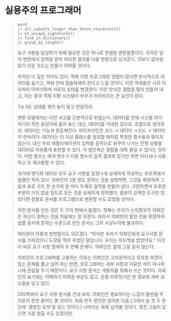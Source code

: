 # 실용주의 프로그래머

>```
> word 
> |> all_subsets_longer_than_three_characters()
> |> as_unique_signatures()
> |> find_in_dictionary()
> |> group_by_length()
>```
>
> 요구 사항을 달성하기 위해 필요한 것은 하나로 연결된 변환들뿐이다. 각각은 앞의 변환에서 입력을 받아 처리한 결과를 다음 변환으로 넘겨준다. 이보다 글처럼 읽기 쉬운 코드는 만들기 어려울 것이다.
> 
> 하지만 더 깊은 의미도 있다. 객체 지향 프로그래밍 경험이 많다면 반사적으로 데이터를 숨기고, 객체 안에 캡슐화해야 한다고 느낄 것이다. 이런 객체들은 서로 이리저리 이야기하며 서로의 상태를 변경한다. 이런 방식은 결합을 많이 만들어 내고, 이는 결국 객체 지향 시스템이 바꾸기 어려워지는 큰 요인이 된다.
>
> Tip 50: 상태를 쌓아 놓지 말고 전달하라.
>
> 변환 모델에서는 이런 사고를 근본적으로 뒤엎는다. 데이터를 전체 시스템 여기저기의 작은 웅덩이에 흩어 놓는 대신, 데이터를 거대한 강으로, 흐름으로 생각하라. 데이터는 기능과 동등해진다. 파이프라인은 코드 → 데이터 →코드 → 데이터의 연속이다. 데이터는 더 이상 클래스를 정의할 때처럼 특정한 함수들과 묶이지 않는다. 대신 우리 애플리케이션이 입력을 출력으로 바꾸어 나가는 진행 상황을 데이터로 자유롭게 표현할 수 있다. 이 말인즉슨 결합을 대폭 줄일 수 있다는 것이다. 어떤 함수는 매개 변수가 다른 함수의 출력 결과와 맞기만 하면 어디서나 사용하고 또 재사용할 수 있다.

> 과거에 앤디와 데이브 모두 요구 사항을 엄청나게 상세하게 작성하는 프로젝에서 일했던 적이 있다. 의뢰인이 2분 정도 원하는 것을 설명하면, 그것을 확장하여 그림과 표로 가득 찬 손가락 한 마디 두께의 걸작을 만들어 냈다. 구현하면서 모호한 부분이 거의 없을 정도로 모든 것을 상세하게 정의했다. 충분히 강력한 도구만 있었다면 정말로 문서를 프로그램으로 변환할 수도 있었을 것이다.
>
> 이런 문서를 만든 것은 두 가지 면에서 틀렸다. 첫째는 우리가 논의했듯이 의뢰인은 자신이 원하는 것을 처음에는 잘 모른다. 따라서 의뢰인이 말한 것을 확장하여 법률 문서에 준하는 수준으로 만든 문서는 그저 사상누각에 불과하다.
>
> 여러분이 이렇게 항변할지도 모르겠다. “하지만 우리가 의뢰인에게 요구사항 문서를 가져갔더니 도장을 찍어 주었단 말입니다. 우리는 피드백을 받았어요.” 이것이 바로 요구 사항 명세의 두 번째 문제다. 의뢰인은 절대 그걸 읽지 않는다.
>
> 의뢰인이 프로그래머를 고용하는 이유는 의뢰인은 고차원적이고 모호한 측면이 있는 문제를 풀고 싶어 하는 반면, 프로그래머는 세부 사항과 미묘한 차이 하나하나에 관심을 두기 때문이다. 요구 사항 문서는 개발자를 위해서 쓰는 것이다. 의뢰인이 보기에는 이해하기 어려운 부분도 많고, 온통 지루하기만 한 정보와 세부 요소들을 담고 있다.
>
> 200쪽짜리 요구 사항 문서를 건네 보라. 의뢰인은 중요하다는 느낌이 들만큼 무거운지 한번 들어는 볼 것이다. 처음 한두 문단만 읽어본 다음 (그래서 늘 첫 두 문단에 '경영진 요약'을 넣는 것이다.) 나머지는 휙휙 넘겨볼 것이다. 멋진 그림이 있으면 가끔 멈출 수도 있겠지만.
